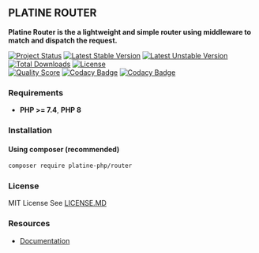 ## PLATINE ROUTER
**Platine Router is the a lightweight and simple router using middleware to match and dispatch the request.**

[![Project Status](http://opensource.box.com/badges/active.svg)](http://opensource.box.com/badges)
[![Latest Stable Version](https://poser.pugx.org/platine-php/router/v)](https://packagist.org/packages/platine-php/router)
[![Latest Unstable Version](https://poser.pugx.org/platine-php/router/v/unstable)](https://packagist.org/packages/platine-php/router)
[![Total Downloads](https://poser.pugx.org/platine-php/router/downloads)](https://packagist.org/packages/platine-php/router)
[![License](https://poser.pugx.org/platine-php/router/license)](https://packagist.org/packages/platine-php/router)  
[![Quality Score](https://img.shields.io/scrutinizer/g/platine-php/router.svg?style=flat-square)](https://scrutinizer-ci.com/g/platine-php/router)
[![Codacy Badge](https://app.codacy.com/project/badge/Grade/4c45a925d2c942c0b1251a503ab15177)](https://app.codacy.com/gh/platine-php/router/dashboard?utm_source=gh&utm_medium=referral&utm_content=&utm_campaign=Badge_grade)
[![Codacy Badge](https://app.codacy.com/project/badge/Coverage/4c45a925d2c942c0b1251a503ab15177)](https://app.codacy.com/gh/platine-php/router/dashboard?utm_source=gh&utm_medium=referral&utm_content=&utm_campaign=Badge_coverage)

### Requirements 
- **PHP >= 7.4**, **PHP 8** 

### Installation
#### Using composer (recommended)
```bash
composer require platine-php/router
```

### License
MIT License See [LICENSE.MD](LICENSE.MD)

### Resources
- [Documentation](https://docs.platine-php.com/packages/router) 

